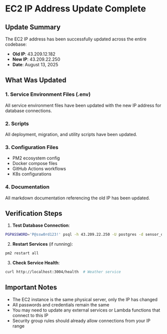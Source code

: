 # EC2 IP Address Update Complete

## Update Summary

The EC2 IP address has been successfully updated across the entire codebase:

- **Old IP**: 43.209.12.182  
- **New IP**: 43.209.22.250
- **Date**: August 13, 2025

## What Was Updated

### 1. Service Environment Files (.env)
All service environment files have been updated with the new IP address for database connections.

### 2. Scripts
All deployment, migration, and utility scripts have been updated.

### 3. Configuration Files
- PM2 ecosystem config
- Docker compose files
- GitHub Actions workflows
- K8s configurations

### 4. Documentation
All markdown documentation referencing the old IP has been updated.

## Verification Steps

1. **Test Database Connection**:
```bash
PGPASSWORD='P@ssw0rd123!' psql -h 43.209.22.250 -U postgres -d sensor_data -c "SELECT version();"
```

2. **Restart Services** (if running):
```bash
pm2 restart all
```

3. **Check Service Health**:
```bash
curl http://localhost:3004/health  # Weather service
```

## Important Notes

- The EC2 instance is the same physical server, only the IP has changed
- All passwords and credentials remain the same
- You may need to update any external services or Lambda functions that connect to this IP
- Security group rules should already allow connections from your IP range